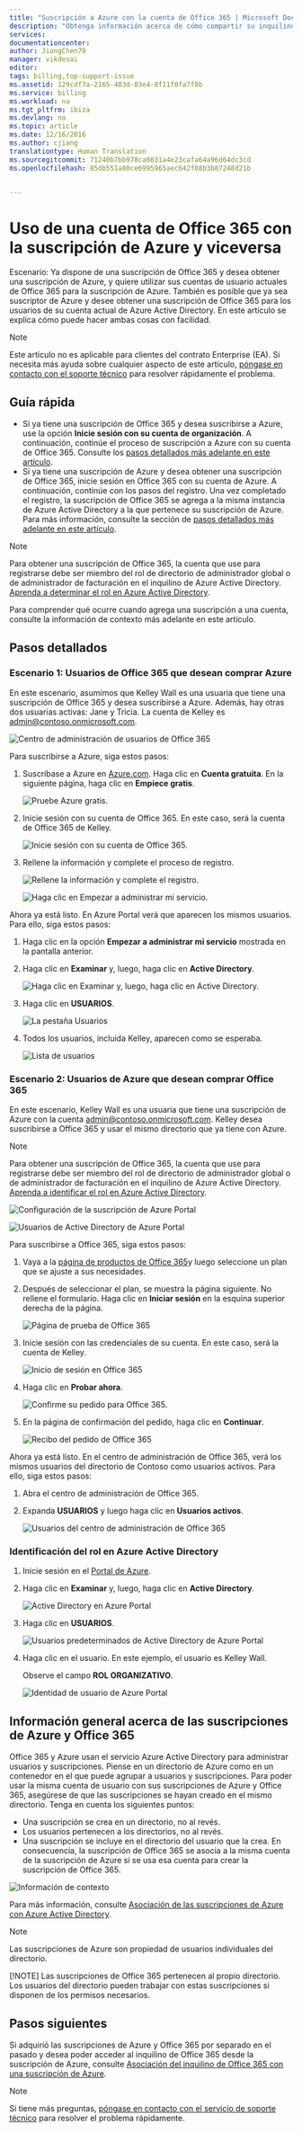 ```yaml
---
title: "Suscripción a Azure con la cuenta de Office 365 | Microsoft Docs"
description: "Obtenga información acerca de cómo compartir su inquilino de Azure AD de Office 365 y sus usuarios con su suscripción de Azure o viceversa."
services: 
documentationcenter: 
author: JiangChen79
manager: vikdesai
editor: 
tags: billing,top-support-issue
ms.assetid: 129cdf7a-2165-483d-83e4-8f11f0fa7f8b
ms.service: billing
ms.workload: na
ms.tgt_pltfrm: ibiza
ms.devlang: na
ms.topic: article
ms.date: 12/16/2016
ms.author: cjiang
translationtype: Human Translation
ms.sourcegitcommit: 71240b7bb978ca0831a4e23cafa64a96d64dc3cd
ms.openlocfilehash: 85db551a80ce6995965aec642f08b3b87248d21b


---
```

# <a name="use-an-existing-office-365-account-with-your-azure-subscription-or-vice-versa"></a>Uso de una cuenta de Office 365 con la suscripción de Azure y viceversa
Escenario: Ya dispone de una suscripción de Office 365 y desea obtener una suscripción de Azure, y quiere utilizar sus cuentas de usuario actuales de Office 365 para la suscripción de Azure. También es posible que ya sea suscriptor de Azure y desee obtener una suscripción de Office 365 para los usuarios de su cuenta actual de Azure Active Directory. En este artículo se explica cómo puede hacer ambas cosas con facilidad.

> [!NOTE]
> Este artículo no es aplicable para clientes del contrato Enterprise (EA). Si necesita más ayuda sobre cualquier aspecto de este artículo, [póngase en contacto con el soporte técnico](https://portal.azure.com/?#blade/Microsoft_Azure_Support/HelpAndSupportBlade) para resolver rápidamente el problema.
>
>

## <a name="quick-guidance"></a>Guía rápida
* Si ya tiene una suscripción de Office 365 y desea suscribirse a Azure, use la opción **Inicie sesión con su cuenta de organización**. A continuación, continúe el proceso de suscripción a Azure con su cuenta de Office 365. Consulte los [pasos detallados más adelante en este artículo](#s1).
* Si ya tiene una suscripción de Azure y desea obtener una suscripción de Office 365, inicie sesión en Office 365 con su cuenta de Azure. A continuación, continúe con los pasos del registro. Una vez completado el registro, la suscripción de Office 365 se agrega a la misma instancia de Azure Active Directory a la que pertenece su suscripción de Azure. Para más información, consulte la sección de [pasos detallados más adelante en este artículo](#s2).

> [!NOTE]
> Para obtener una suscripción de Office 365, la cuenta que use para registrarse debe ser miembro del rol de directorio de administrador global o de administrador de facturación en el inquilino de Azure Active Directory. [Aprenda a determinar el rol en Azure Active Directory](#how-to-know-your-role-in-your-azure-active-directory).
>
>

Para comprender qué ocurre cuando agrega una suscripción a una cuenta, consulte la información de contexto más adelante en este artículo.

## <a name="detailed-steps"></a>Pasos detallados
<a id="s1"></a>

### <a name="scenario-1-office-365-users-who-plan-to-buy-azure"></a>Escenario 1: Usuarios de Office 365 que desean comprar Azure
En este escenario, asumimos que Kelley Wall es una usuaria que tiene una suscripción de Office 365 y desea suscribirse a Azure. Además, hay otras dos usuarias activas: Jane y Tricia. La cuenta de Kelley es admin@contoso.onmicrosoft.com.

![Centro de administración de usuarios de Office 365](./media/billing-use-existing-office-365-account-azure-subscription/1-office365-users-admin-center.png)

Para suscribirse a Azure, siga estos pasos:

1. Suscríbase a Azure en [Azure.com](https://azure.microsoft.com/). Haga clic en **Cuenta gratuita**. En la siguiente página, haga clic en **Empiece gratis**.

    ![Pruebe Azure gratis.](./media/billing-use-existing-office-365-account-azure-subscription/2-azure-signup-try-free.png)
2. Inicie sesión con su cuenta de Office 365. En este caso, será la cuenta de Office 365 de Kelley.

    ![Inicie sesión con su cuenta de Office 365.](./media/billing-use-existing-office-365-account-azure-subscription/4-sign-in-with-org-account.png)
3. Rellene la información y complete el proceso de registro.

    ![Rellene la información y complete el registro.](./media/billing-use-existing-office-365-account-azure-subscription/5-azure-sign-up-fill-information.png)

    ![Haga clic en Empezar a administrar mi servicio.](./media/billing-use-existing-office-365-account-azure-subscription/6-azure-start-managing-my-service.png)

Ahora ya está listo. En Azure Portal verá que aparecen los mismos usuarios. Para ello, siga estos pasos:

1. Haga clic en la opción **Empezar a administrar mi servicio** mostrada en la pantalla anterior.
2. Haga clic en **Examinar** y, luego, haga clic en **Active Directory**.

    ![Haga clic en Examinar y, luego, haga clic en Active Directory.](./media/billing-use-existing-office-365-account-azure-subscription/7-azure-portal-browse-ad.png)
3. Haga clic en **USUARIOS**.

    ![La pestaña Usuarios](./media/billing-use-existing-office-365-account-azure-subscription/8-azure-portal-ad-users-tab.png)
4. Todos los usuarios, incluida Kelley, aparecen como se esperaba.

    ![Lista de usuarios](./media/billing-use-existing-office-365-account-azure-subscription/9-azure-portal-ad-users.png)

<a id="s2"></a>

### <a name="scenario-2-azure-users-who-plan-to-buy-office-365"></a>Escenario 2: Usuarios de Azure que desean comprar Office 365
En este escenario, Kelley Wall es una usuaria que tiene una suscripción de Azure con la cuenta admin@contoso.onmicrosoft.com. Kelley desea suscribirse a Office 365 y usar el mismo directorio que ya tiene con Azure.

> [!NOTE]
> Para obtener una suscripción de Office 365, la cuenta que use para registrarse debe ser miembro del rol de directorio de administrador global o de administrador de facturación en el inquilino de Azure Active Directory. [Aprenda a identificar el rol en Azure Active Directory](#how-to-know-your-role-in-your-azure-active-directory).
>
>

![Configuración de la suscripción de Azure Portal](./media/billing-use-existing-office-365-account-azure-subscription/10-azure-portal-settings-subscription.png)

![Usuarios de Active Directory de Azure Portal](./media/billing-use-existing-office-365-account-azure-subscription/11-azure-portal-ads-users.png)

Para suscribirse a Office 365, siga estos pasos:

1. Vaya a la [página de productos de Office 365](https://products.office.com/business)y luego seleccione un plan que se ajuste a sus necesidades.
2. Después de seleccionar el plan, se muestra la página siguiente. No rellene el formulario. Haga clic en **Iniciar sesión** en la esquina superior derecha de la página.

    ![Página de prueba de Office 365](./media/billing-use-existing-office-365-account-azure-subscription/12-office-365-trial-page.png)
3. Inicie sesión con las credenciales de su cuenta. En este caso, será la cuenta de Kelley.

    ![Inicio de sesión en Office 365](./media/billing-use-existing-office-365-account-azure-subscription/13-office-365-sign-in.png)
4. Haga clic en **Probar ahora**.

    ![Confirme su pedido para Office 365.](./media/billing-use-existing-office-365-account-azure-subscription/14-office-365-confirm-your-order.png)
5. En la página de confirmación del pedido, haga clic en **Continuar**.

    ![Recibo del pedido de Office 365](./media/billing-use-existing-office-365-account-azure-subscription/15-office-365-order-receipt.png)

Ahora ya está listo. En el centro de administración de Office 365, verá los mismos usuarios del directorio de Contoso como usuarios activos. Para ello, siga estos pasos:

1. Abra el centro de administración de Office 365.
2. Expanda **USUARIOS** y luego haga clic en **Usuarios activos**.

    ![Usuarios del centro de administración de Office 365](./media/billing-use-existing-office-365-account-azure-subscription/16-office-365-admin-center-users.png)

### <a name="how-to-know-your-role-in-your-azure-active-directory"></a>Identificación del rol en Azure Active Directory
1. Inicie sesión en el [Portal de Azure](https://portal.azure.com/).
2. Haga clic en **Examinar** y, luego, haga clic en **Active Directory**.

    ![Active Directory en Azure Portal](./media/billing-use-existing-office-365-account-azure-subscription/7-azure-portal-browse-ad.png)
3. Haga clic en **USUARIOS**.

    ![Usuarios predeterminados de Active Directory de Azure Portal](./media/billing-use-existing-office-365-account-azure-subscription/17-azure-portal-default-ad-users.png)
4. Haga clic en el usuario. En este ejemplo, el usuario es Kelley Wall.

    Observe el campo **ROL ORGANIZATIVO**.

    ![Identidad de usuario de Azure Portal](./media/billing-use-existing-office-365-account-azure-subscription/18-azure-portal-user-identity.png)

## <a name="background-information-about-azure-and-office-365-subscriptions"></a>Información general acerca de las suscripciones de Azure y Office 365
Office 365 y Azure usan el servicio Azure Active Directory para administrar usuarios y suscripciones. Piense en un directorio de Azure como en un contenedor en el que puede agrupar a usuarios y suscripciones. Para poder usar la misma cuenta de usuario con sus suscripciones de Azure y Office 365, asegúrese de que las suscripciones se hayan creado en el mismo directorio. Tenga en cuenta los siguientes puntos:

* Una suscripción se crea en un directorio, no al revés.
* Los usuarios pertenecen a los directorios, no al revés.
* Una suscripción se incluye en el directorio del usuario que la crea. En consecuencia, la suscripción de Office 365 se asocia a la misma cuenta de la suscripción de Azure si se usa esa cuenta para crear la suscripción de Office 365.

![Información de contexto](./media/billing-use-existing-office-365-account-azure-subscription/19-background-information.png)

Para más información, consulte [Asociación de las suscripciones de Azure con Azure Active Directory](active-directory/active-directory-how-subscriptions-associated-directory.md).

> [!NOTE]
> Las suscripciones de Azure son propiedad de usuarios individuales del directorio.
>
> [!NOTE]
> Las suscripciones de Office 365 pertenecen al propio directorio. Los usuarios del directorio pueden trabajar con estas suscripciones si disponen de los permisos necesarios.
>
>

## <a name="next-steps"></a>Pasos siguientes
Si adquirió las suscripciones de Azure y Office 365 por separado en el pasado y desea poder acceder al inquilino de Office 365 desde la suscripción de Azure, consulte [Asociación del inquilino de Office 365 con una suscripción de Azure](billing-add-office-365-tenant-to-azure-subscription.md).

> [!NOTE]
> Si tiene más preguntas, [póngase en contacto con el servicio de soporte técnico](https://portal.azure.com/?#blade/Microsoft_Azure_Support/HelpAndSupportBlade) para resolver el problema rápidamente.
>
>



<!--HONumber=Jan17_HO4-->


